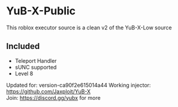 # YuB-X-Public
This roblox executor source is a clean v2 of the YuB-X-Low source  
## Included
- Teleport Handler  
- sUNC supported  
- Level 8

Updated for: version-ca90f2e615014a44
Working injector: https://github.com/Jaxploit/YuB-X  
Join: https://discord.gg/yubx for more
